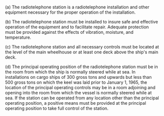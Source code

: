 (a) The radiotelephone station is a radiotelephone installation and other equipment necessary for the proper operation of the installation.

(b) The radiotelephone station must be installed to insure safe and effective operation of the equipment and to facilitate repair. Adequate protection must be provided against the effects of vibration, moisture, and temperature.

(c) The radiotelephone station and all necessary controls must be located at the level of the main wheelhouse or at least one deck above the ship's main deck.

(d) The principal operating position of the radiotelephone station must be in the room from which the ship is normally steered while at sea. In installations on cargo ships of 300 gross tons and upwards but less than 500 gross tons on which the keel was laid prior to January 1, 1965, the location of the principal operating controls may be in a room adjoining and opening into the room from which the vessel is normally steered while at sea. If the station can be operated from any location other than the principal operating position, a positive means must be provided at the principal operating position to take full control of the station.


